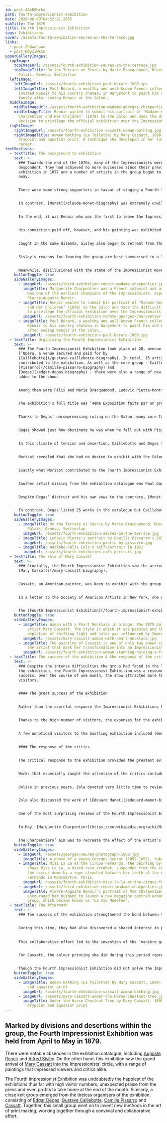 ```yaml
---
id: post-8AeNSHrko
path: fourth-impressionist-exhibition
date: 2020-06-09T04:52:21.205Z
subTitle: The 1879
title: Fourth Impressionist Exhibition
tags: Exhibitions
cover: /assets/fourth-exhibition-sevres-on-the-terrace.jpg
links:
  - post-ZhQwecaum
  - post-NQyxiWkC5
upperGalleryImages:
  topImage:
    topImageUrl: /assets/fourth-exhibition-sevres-on-the-terrace.jpg
    topImageTitle: On the Terrace at Sèvres by Marie Bracquemond, Musée du Petit
      Palais, Geneva, Switzerlan
  leftImage:
    leftImageUrl: /assets/fourth-exhibition-paul-berard-1880.jpg
    leftImageTitle: Paul Bérard, a wealthy and well-known French collector, who
      invited Renoir to his country chateau in Wargemont to paint him and his
      family after seeing Renoir at the Salon..
  middleImage:
    middleImageUrl: /assets/fourth-exhibition-madame-georges-charpentier-and-her-children-1878.jpg
    middleImageTitle: Renoir wanted to submit his portrait of ‘Madame Georges
      Charpentier and Her Children’ (1878) to the Salon and made the difficult
      decision to privilege the official exhibition over the Impressionists.
  rightImage:
    rightImageUrl: /assets/fourth-exhibition-cassatt-woman-bathing.jpg
    rightImageTitle: Woman Bathing (La Toilette) by Mary Cassatt, 1890-1, is a
      drypoint and aquatint print. A technique she developed in her later
      career.
textSections:
  - textTitle: The background to exhibition
    text: >-
      ### Towards the end of the 1870s, many of the Impressionists were becoming
      despondent. They had achieved no more successes since their previous
      exhibition in 1877 and a number of artists in the group began to drift
      away.


      There were some strong supporters in favour of staging a Fourth Impressionist Exhibition, namely [Caillebotte](/gustave-caillebotte-biography), [Degas](/edgar-degas-biography) and [Pissarro](/camille-pissarro-biography). They felt strongly that the only way forward for the Impressionists was independent exhibitions of their work. Indeed, following the previous [Impressionist Exhibition](/third-impressionist-exhibition), the group had begun to have pieces written about them by the press and they saw this as a positive development for the group.


      In contrast, [Monet](/claude-monet-biography) was extremely unwilling to exhibit with the group again. He felt that the reputation of the Impressionists was having a negative effect on sales of his work and as he was in dire financial need at this stage, he was becoming increasingly desperate. [Édouard Manet](/edouard-manet-biography), Georges De Bellio and Caillebotte all lent him money to pay for an apartment and the moving of his things but he continued to rack up debts which he was unable to pay.


      In the end, it was Renoir who was the first to leave the Impressionists. He wanted to submit his portrait of ‘Madame Georges Charpentier and Her Children’ (1878) to the Salon and made the difficult decision to privilege the official exhibition over the Impressionists. Breaking with Degas’ strict ruling that no Impressionist artist should exhibit at the Salon, he was forced to separate himself from the group. 


      His conviction paid off, however, and his painting was exhibited at the Salon in 1879. [Marguerite Charpentier](https://en.wikipedia.org/wiki/Marguerite_Charpentier) used her influence to ensure that the painting had a prime position in the exhibition’s centre hall. The work was greatly admired by a number of affluent collectors, despite the informal poses of the sitters. Most notably, the painting caught the attention of Paul Bérard, a wealthy and well-known French collector. He invited Renoir to his country chateau in Wargemont to paint his family. During the summer, Renoir found a haven of picturesque scenery, friendly acquaintances and plenty of smiling, sun kissed subjects to fill his canvasses.


      Caught in the same dilemma, Sisley also began to retreat from the group. He had begun painting landscapes around Marly but was in dire financial difficulty. Several times he was forced to move to smaller lodgings in ever cheaper locations in order to continue to afford his rent payments. In this perpetual state of instability, he quickly became depressed. 


      Sisley’s reasons for leaving the group are best summarised in a letter he wrote to Théodore Duret, stating, “I can’t go on treading water like this. \[…] It is true that our exhibitions have made us better known, and that has been useful, but I don’t think we should isolate ourselves like this any longer. I have decided to submit some works to the Salon. It they are accepted, and I may be lucky this year, then I think I could make some money. With that in mind, I’m hoping the friends who really care about me will understand my decision.” Unfortunately, his work was rejected by the Salon once again and on hearing the news he became even more despaired.


      Meanwhile, disillusioned with the state of the Impressionist movement, Paul Cézanne left Paris. He was horrified by Monet and Renoir’s disloyalty to the group and he shut himself away, withdrawing once more to Provence. Despite his geographical distance, Cézanne did maintain close ties with Pissarro, his original teacher and mentor, but he did not exhibit with the group again.
    buttonToggle: true
    sideGalleryImages:
      - imageUrl: /assets/third-exhibition-renoir-madame-charpentier.jpg
        imageTitle: Marguerite Charpentier was a French salonist and art collector who
          was one of the earliest champions of the Impressionists, especially
          Pierre-Auguste Renoir.
      - imageTitle: Renoir wanted to submit his portrait of ‘Madame Georges Charpentier
          and Her Children’ (1878) to the Salon and made the difficult decision
          to privilege the official exhibition over the Impressionists.
        imageUrl: /assets/fourth-exhibition-madame-georges-charpentier-and-her-children-1878.jpg
      - imageTitle: Paul Bérard, a wealthy and well-known French collector, invited
          Renoir to his country chateau in Wargemont to paint him and his family
          after seeing Renoir at the Salon..
        imageUrl: /assets/fourth-exhibition-paul-berard-1880.jpg
  - textTitle: Organising the Fourth Impressionist Exhibition
    text: >-
      ### The Fourth Impressionist Exhibition took place at 28, avenue de
      l’Opera, a venue secured and paid for by
      [Caillebotte](/gustave-caillebotte-biography). In total, 15 artists
      contributed to the exhibition. As well as the core group - Caillebotte,
      [Pissarro](/camille-pissarro-biography) and
      [Degas](/edgar-degas-biography) - there were also a range of new artists
      added to the show.


      Among them were Félix and Marie Bracquemond, Ludovic Piette-Montfoucault, and Adolphe-Félix Cals. There were also a number of Degas’ friends and associates, including Henri Rouart, Jean-Louis Forain, and Federico Zandomeneghi, an Italian Impressionist painter.


      The exhibition’s full title was ‘4ème Exposition faite par un groupe d’artistes Indépendants, réalistes et Impressionistes’. This somewhat complicated name was decided upon as a form of compromise between Caillebotte and Degas, to avoid the exhibition being too heavily associated with Impressionism. Despite the change of name, the group continued to be referred to as the Impressionists by the press and among the artists.


      Thanks to Degas’ uncompromising ruling on the Salon, many core Impressionist artists had been forced out of the group. He remained steadfastly committed to his principles and was disgusted with the artists who showed disloyalty to the group. Caillebotte was far more tolerant of their decision, which angered Degas even further. 


      Degas showed just how obstinate he was when he fell out with Pissarro for congratulating Renoir on his success at [the Salon](https://en.wikipedia.org/wiki/Salon_(Paris)). Once again, it was Caillebotte who worked to soothe the tensions in the group, writing to Pissarro that, “you are less complicated, and fairer, than Degas \[…] You know there is only one reason for doing any of this, the need to make a living.” Eventually, Degas forgave Pissarro and the bond between them was repaired. 


      In this climate of tension and desertion, Caillebotte and Degas tentatively approached [Berthe Morisot](/berthe-morisot-biography) to see what her position on the matter was. Morisot had recently given birth to a daughter, Julie, who occupied much of her time. 


      Morisot revealed that she had no desire to exhibit with the Salon and she was not in need of money. As a result, her loyalties naturally lay with the remaining [Impressionists](/) in the group. However, she had very little to offer up for the exhibition as her painting output had dropped so low. She had painted very little since the birth of Julie, with the exception of some decorative fan still life works. 


      Exactly what Morisot contributed to the Fourth Impressionist Exhibition is unclear, as her work was once again not included in the exhibition catalogue. A letter from Monet after the event shows that she clearly did exhibit something. It is likely, therefore, that she would have contributed a number of the fan paintings. Degas, Pissarro and Marie Bracquemond all had their own versions, which were hung together in one room, so most probably Morisot’s work joined them.


      Another artist missing from the exhibition catalogue was Paul Gauguin, who arrived at the very last minute with a statuette to contribute to the show. Just 10 days before the opening of the exhibition, the group agreed to invite Gauguin to exhibit, he was still largely unknown at this point. In a letter to his unofficial teacher, Pissarro, Gauguin wrote: “I accept with pleasure the invitation which you and M. Degas were kind enough to send me”. 


      Despite Degas’ distrust and his own vows to the contrary, [Monet](/claude-monet-biography) eventually exhibited with the Impressionists once again. This was due in no small part to the efforts of Caillebotte who wrote frequent and encouraging letters to Monet to convince him to join them. He also borrowed paintings from collectors of Monet’s work, even taking care of the framing himself. In the end, Monet contributed 29 paintings in total to the Fourth Impressionist Exhibition. 


      In contrast, Degas listed 25 works in the catalogue but Caillebotte revealed in a letter to his friend what he called the “ridiculous circumstances” surrounding Degas’ contributions. On the first day of the exhibition, “there were eight canvasses by him. He is very trying, but we have to admit that he has great talent.” It is therefore not clear how many canvasses Degas actually exhibited in total. It may have been less than 10.
    buttonToggle: true
    sideGalleryImages:
      - imageTitle: On the Terrace at Sèvres by Marie Bracquemond, Musée du Petit
          Palais, Geneva, Switzerlan
        imageUrl: /assets/fourth-exhibition-sevres-on-the-terrace.jpg
      - imageTitle: Ludovic Piette's portrait by Camille Pissarro c.1875
        imageUrl: /assets/fourth-exhibition-piette-by-pissarro.jpg
      - imageTitle: Adolphe-Félix Cals's self-portrait in 1851
        imageUrl: /assets/fourth-exhibition-cals-portrait.jpg
  - textTitle: The role of Mary Cassatt
    text: >-
      ### Crucially, the Fourth Impressionist Exhibition saw the arrival of
      [Mary Cassatt](/mary-cassatt-biography). 


      Cassatt, an American painter, was keen to exhibit with the group after becoming acquainted with Degas. She wanted to lend her support to the struggling group and even turned down other exhibitions in order to privilege the [Impressionists](/). 


      In a letter to the Society of American Artists in New York, she wrote: “There are so few of us that we are each required to contribute all we have. You know how hard it is to inaugurate anything like independent action among French artists, and we are carrying on a despairing fight and need all our forces”. Cassatt was passionate about the cause and in her writing, it is evident that she felt her contribution was vital to keep the Impressionist movement alive.


      The [Fourth Impressionist Exhibition](/fourth-impressionist-exhibition) was a watershed moment for both Degas and Cassatt, with both artists taking the decision to exhibit mixed media works as well as a number of striking canvasses. Taking a daring and fashionable approach to framing, Cassatt exhibited her works in bold red and green frames. This included ‘Woman with a fan’ from 1878-79 and ‘Woman with a Pearl Necklace in a Loge’ from 1879. The latter painting received much acclaim thanks to its soft tones and the captivating effect of the artificial light on the sitter’s skin.
    buttonToggle: true
    sideGalleryImages:
      - imageTitle: Woman with a Pearl Necklace in a Loge, the 1879 painting by American
          artist Mary Cassatt. The style in which it was painted and the
          depiction of shifting light and color was influenced by Impressionism.
        imageUrl: /assets/mary-cassatt-woman-with-pearl-necklace.jpg
      - imageTitle: The painting of Cassatt is one of only two known canvases painted by
          the artist that mark her transformation into an Impressionist.
        imageUrl: /assets/fourth-exhibition-woman-standing-holding-a-fan-1879.jpg
  - textTitle: The success of the exhibition & the response of the critics
    text: >-
      ### Despite the intense difficulties the group had faced in the lead up to
      the exhibition, the Fourth Impressionist Exhibition was a resounding
      success. Over the course of one month, the show attracted more than 16,000
      visitors.


      #### The great success of the exhibition


      Rather than the scornful response the Impressionist Exhibitions had received in previous years, the crowd seemed to be more respectful and more admiring in 1879. [Caillebotte](/gustave-caillebotte-biography) reported to [Monet](/claude-monet-biography), that the visitors were “always in a gay mood. People have a good time with us”.


      Thanks to the high number of visitors, the expenses for the exhibition were met and exceeded. There remained over 6,000 francs in profit. Each artist received 439 francs from the exhibition and some artists were able to sell their artworks too.


      A few unnoticed visitors to the bustling exhibition included [Georges Seurat](/georges-seurat-biography), who was just 19 at the time, and some of his friends. He was so astounded by the exhibition that he resolved to quit the [Ecole des Beaux-Arts](https://en.wikipedia.org/wiki/%C3%89cole_nationale_sup%C3%A9rieure_des_Beaux-Arts) immediately and take a studio to begin studying on his own.


      #### The response of the critics


      The critical response to the exhibition provided the greatest evidence that things were starting to change for the group. Though there was a large number of the usual critiques and caricatures, overall the press was far fairer and even complimentary in their reviews of the exhibition. 


      Works that especially caught the attention of the critics included Degas’ painting ‘Miss La La at the Cirque Fernando’ from 1879. [Émile Zola](/emile-zola-biography) wrote that Degas possessed, “astonishing truthfulness” and [Joris-Karl Husymans](https://en.wikipedia.org/wiki/Joris-Karl_Huysmans) in L’Art Moderne praised the artist’s technical abilities.


      Unlike in previous years, Zola devoted very little time to reviewing the exhibition as a whole. In a Russian language publication, he wrote that the Impressionists study, “the changing aspects of nature according to the countless conditions of hour and weather \[…] They pursue the analysis of nature all the way to the decomposition of light, to the study of moving air, of colour nuances, of incidental transitions of light and shadow, of all the optical phenomena which make an horizon \[…] so difficult to represent.”


      Zola also discussed the work of [Édouard Manet](/edouard-manet-biography) and [Monet](/claude-monet-biography) but incidentally there was some controversy surrounding the translation of his writing into French. ‘Le Figaro’ printed an article titled ‘M. Zola has broken with Manet’, quoting Zola’s review of Monet’s work. He was less than complimentary stating that, “For a moment Manet \[Monet] inspired great hopes, but he appears exhausted by hasty production; he is satisfied with approximations”. This tendentious review of Manet’s art forced Zola to write to him personally, assuring Manet that “the translation of the quotation is not exact” and that he had written “with solid sympathy for your talent and your person.” In fact, Zola had written about Monet, but he did not mention this in his letter to Manet, which was subsequently reprinted in ‘Le Figaro’ at Manet’s insistence. 


      One of the most surprising reviews of the Fourth Impressionist Exhibition, however, was from Louis Duranty, who had previously been somewhat reserved in his praise. He especially commended the work of Cassatt, as well as complimenting the work of Monet and Pissarro, and Degas’ circle of artists.


      In May, [Marguerite Charpentier](https://en.wikipedia.org/wiki/Marguerite_Charpentier) encouraged her husband to launch a new magazine centred around the group, which became known as ‘La Vie Moderne’. This fashionable publication covered all aspects of artistic, literary and social life. They also established the publishing headquarters in a studio with an adjoining art gallery that could be accessed from the street. 


      The Charpentiers’ aim was to recreate the effect of the artist’s studio in the gallery, to allow collectors to drop by and view the works, without having to make a trip to a private studio. For Paris, this was an entirely new and modern way of exhibiting art that had never been seen before.
    buttonToggle: true
    sideGalleryImages:
      - imageUrl: /assets/georges-seurat-photograph-1888.jpg
        imageTitle: A photo of a young Georges Seurat (1859-1891), taken in ca. 1888
      - imageTitle: Miss La La at the Cirque Fernando, the painting by Edgar Degas. It
          shows Miss La La, a mixed-race acrobat, suspended from the rafters of
          the circus dome by a rope clenched between her teeth at the Cirque
          Fernando in Montmartre, Paris.
        imageUrl: /assets/fourth-exhibition-miss-la-la-at-the-cirque-fernando-1879.jpg
      - imageUrl: /assets/third-exhibition-renoir-madame-charpentier.jpg
        imageTitle: Pierre-Auguste Renoir's portrait of Mme Charpentier, c. 1876. She
          encouraged her husband to launch a new magazine centred around the
          group, which became known as ‘La Vie Moderne’.
  - textTitle: The Aftermath
    text: >-
      ### The success of the exhibition strengthened the bond between the remaining Impressionists in the group. Degas, Cassatt, Caillebotte and Pissarro had been forced to work closely in order to bring the exhibition to pass and their friendship had become solidified as a result.


      During this time, they had also discovered a shared interest in print making, aided by Cassatt who had studied print making in Rome. Degas owned a printing press and the group began working together, experimenting with different techniques and developing their individual styles, whilst sharing tips among them.
      
      
      This collaborative effort led to the invention of the ‘manière grise’, a method for achieving lightly shaded tints or tonal areas in prints. They also innovated a new method for creating grainier textures in the prints, using a copper plate with a pencil-shaped emery stone. These were extremely exciting discoveries for the group and for the medium.


      For Cassatt, the colour printing she did during this period represented an important turning point in her career, allowing her to experiment with flowing, striking designs that distinguished her work from her contemporaries.  Thanks to their successes, the group decided to launch an illustrated journal of prints titled ‘Le Jour et la nuit’ or ‘The Day and The Night’. The plans were largely pushed forward by Degas, aided by Cassatt and the two became even closer friends during the process.


      Though the Fourth Impressionist Exhibition did not solve the Impressionists’ woes overnight, it did demonstrate the value of commitment to the cause. The artists who showed their work in the exhibition were rewarded with large numbers of visitors and some positive reviews. Nonetheless, the divide between the Salon artists and the independent Impressionist exhibitors had never been more apparent.
    buttonToggle: true
    sideGalleryImages:
      - imageTitle: Woman Bathing (La Toilette) by Mary Cassatt, 1890-1, is a drypoint
          and aquatint print
        imageUrl: /assets/fourth-exhibition-cassatt-woman-bathing.jpg
      - imageUrl: /assets/mary-cassatt-under-the-horse-chestnut-tree.jpg
        imageTitle: Under the Horse Chestnut Tree by Mary Cassatt, 1898, is another
          drypoint and aquatint print
---
```

## Marked by divisions and desertions within the group, the Fourth Impressionist Exhibition was held from April to May in 1879.

There were notable absences in the exhibition catalogue, including [Auguste Renoir](/pierre-auguste-renoir-biography) and [Alfred Sisley](/alfred-sisley-biography). On the other hand, this exhibition saw the grand arrival of [Mary Cassatt](/mary-cassatt-biography) into the Impressionists’ circle, with a range of paintings that impressed viewers and critics alike. 

The Fourth Impressionist Exhibition was undoubtedly the happiest of the exhibitions thus far with high visitor numbers, unexpected praise from the press and even profits to take home at the end of the month. Similarly, a close knit group emerged from the tireless organisers of the exhibition, consisting of [Edgar Degas](/edgar-degas-biography), [Gustave Caillebotte](/gustave-caillebotte-biography), [Camille Pissarro](/camille-pissarro-biography) and [Cassatt](/mary-cassatt-biography). Together, this small group went on to invent new methods in the art of print making, working together through a convivial and collaborative effort.